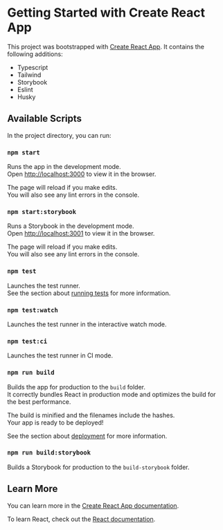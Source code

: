 # Getting Started with Create React App

This project was bootstrapped with [Create React App](https://github.com/facebook/create-react-app). It contains the following additions:

- Typescript
- Tailwind
- Storybook
- Eslint
- Husky

## Available Scripts

In the project directory, you can run:

### `npm start`

Runs the app in the development mode.\
Open [http://localhost:3000](http://localhost:3000) to view it in the browser.

The page will reload if you make edits.\
You will also see any lint errors in the console.

### `npm start:storybook`

Runs a Storybook in the development mode.\
Open [http://localhost:3001](http://localhost:3001) to view it in the browser.

The page will reload if you make edits.\
You will also see any lint errors in the console.

### `npm test`

Launches the test runner.\
See the section about [running tests](https://facebook.github.io/create-react-app/docs/running-tests) for more information.

### `npm test:watch`

Launches the test runner in the interactive watch mode.

### `npm test:ci`

Launches the test runner in CI mode.

### `npm run build`

Builds the app for production to the `build` folder.\
It correctly bundles React in production mode and optimizes the build for the best performance.

The build is minified and the filenames include the hashes.\
Your app is ready to be deployed!

See the section about [deployment](https://facebook.github.io/create-react-app/docs/deployment) for more information.

### `npm run build:storybook`

Builds a Storybook for production to the `build-storybook` folder.

## Learn More

You can learn more in the [Create React App documentation](https://facebook.github.io/create-react-app/docs/getting-started).

To learn React, check out the [React documentation](https://reactjs.org/).
